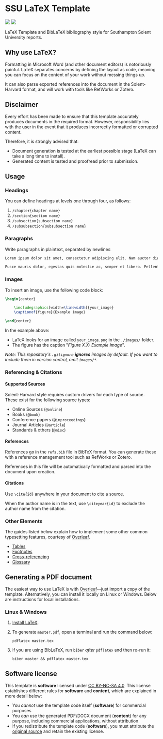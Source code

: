 # SSU LaTeX Template
[![](https://img.shields.io/github/v/release/samcole8/solent-latex-template
)](https://github.com/samcole8/solent-latex-template/releases/latest)
![](https://img.shields.io/badge/status-maintained-green
)

LaTeX Template and BibLaTeX bibliography style for Southampton Solent University reports.

## Why use LaTeX?

Formatting in Microsoft Word (and other document editors) is notoriously painful. LaTeX separates concerns by defining 
the layout as code, meaning you can focus on the content of your work without messing things up.

It can also parse exported references into the document in the Solent-Harvard format, and will work with tools like RefWorks or Zotero.

## Disclaimer

Every effort has been made to ensure that this template accurately produces documents in the required format. However, responsibility lies with the user in the event that it produces incorrectly formatted or corrupted content.

Therefore, it is strongly advised that:

- Document generation is tested at the earliest possible stage (LaTeX can take a long time to install).
- Generated content is tested and proofread prior to submission.

## Usage

### Headings

You can define headings at levels one through four, as follows:

1. `/chapter{chapter name}`
2. `/section{section name}`
3. `/subsection{subsection name}`
4. `/subsubsection{subsubsection name}`

### Paragraphs

Write paragraphs in plaintext, separated by newlines:

```tex
Lorem ipsum dolor sit amet, consectetur adipiscing elit. Nam auctor diam augue, at fermentum mauris cursus eget.

Fusce mauris dolor, egestas quis molestie ac, semper et libero. Pellentesque varius eros in dui porta suscipit.
```

### Images

To insert an image, use the following code block:

```tex
\begin{center}

    \includegraphics[width=\linewidth]{your_image}
    \captionof{figure}{Example image}

\end{center}
```

In the example above:

- LaTeX looks for an image called `your_image.png` in the `./images/` folder.
- The figure has the caption "*Figure X.X: Example image*".

*Note: This repository's `.gitignore` ***ignores*** images by default. If you want to include them in version control, omit  `images/*`.*

### Referencing & Citations

#### Supported Sources

Solent-Harvard style requires custom drivers for each type of source. These exist for the following source types:

- Online Sources (`@online`)
- Books (`@book`)
- Conference papers (`@inproceedings`)
- Journal Articles (`@article`)
- Standards & others (`@misc`)

#### References

References go in the `refs.bib` file in BibTeX format. You can generate these with a reference management tool such as RefWorks or Zotero.

References in this file will be automatically formatted and parsed into the document upon creation.

#### Citations

 Use `\cite{id}` anywhere in your document to cite a source.

 When the author name is in the text, use `\citeyear{id}` to exclude the author name from the citation.

### Other Elements

The guides listed below explain how to implement some other common typesetting features, courtesy of [Overleaf](https://www.overleaf.com/).

- [Tables](https://www.overleaf.com/learn/latex/Tables)
- [Footnotes](https://www.overleaf.com/learn/latex/Footnotes)
- [Cross-referencing](https://www.overleaf.com/learn/latex/Cross_referencing_sections%2C_equations_and_floats)
- [Glossary](https://www.overleaf.com/learn/latex/Glossaries)

## Generating a PDF document

The easiest way to use LaTeX is with [Overleaf](https://www.overleaf.com/)—just import a copy of the template. Alternatively, you can install it locally on Linux or Windows. Below are instructions for local installations.

### Linux & Windows

1. [Install LaTeX](https://www.latex-project.org/get/).
2. To generate `master.pdf`, open a terminal and run the command below:
    ```
    pdflatex master.tex
    ```
3. If you are using BibLaTeX, run `biber` *after* `pdflatex` and then re-run it:

    ```
    biber master && pdflatex master.tex
    ```

## Software license

This template is **software** licensed under [CC BY-NC-SA 4.0](https://creativecommons.org/licenses/by-nc-sa/4.0/deed.en). This license establishes different rules for **software** and **content**, which are explained in more detail below:

- You *cannot* use the template code itself (**software**) for commercial purposes.
- You *can* use the generated PDF/DOCX document (**content**) for any purpose, including commercial applications, without attribution.
- If you redistribute the template code (**software**), you must attribute the [original source](https://github.com/samcole8/solent-latex-template) and retain the existing license.
